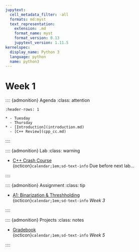 ```yaml
---
jupytext:
  cell_metadata_filter: -all
  formats: md:myst
  text_representation:
    extension: .md
    format_name: myst
    format_version: 0.13
    jupytext_version: 1.11.5
kernelspec:
  display_name: Python 3
  language: python
  name: python3
---
```


# Week 1

:::: {admonition} Agenda
:class: attention

``` {list-table}
:header-rows: 1

* - Tuesday
  - Thursday
* - [Introduction](introduction.md)
  - [C++ Review](cpp_cc.md)
```

::::

:::: {admonition} Lab
:class: warning

- [C++ Crash Course](labs/lab-01/readme.md)  
{octicon}`calendar;1em;sd-text-info` Due before next lab...

::::

:::: {admonition} Assignment
:class: tip

- [A1: Binarization & Threshholding](assignments/a1/readme.md)  
{octicon}`calendar;1em;sd-text-info` _Week 3_

::::

:::: {admonition} Projects
:class: notes

- [Gradebook](projects/review_project_sp23.md)  
{octicon}`calendar;1em;sd-text-info`  _Week 5_

::::
